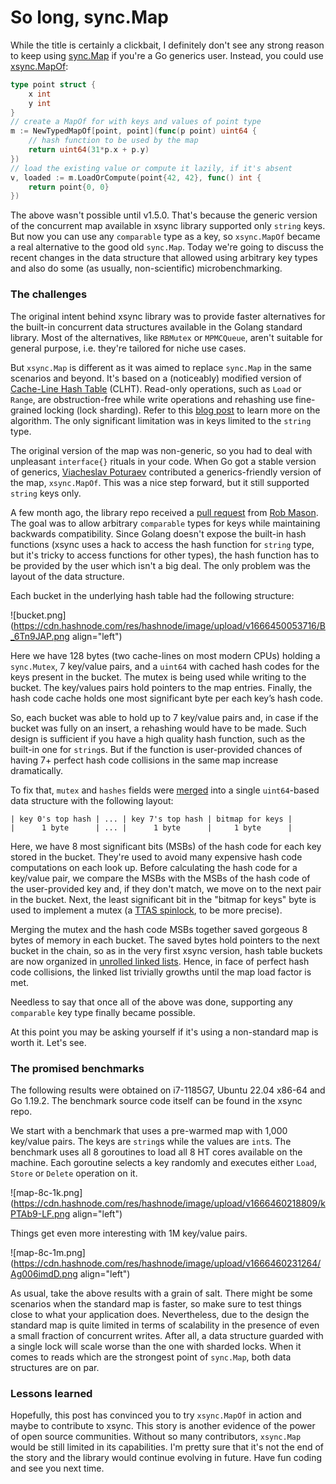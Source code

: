 # So long, sync.Map

While the title is certainly a clickbait, I definitely don't see any strong reason to keep using [sync.Map](https://pkg.go.dev/sync#Map) if you're a Go generics user. Instead, you could use [xsync.MapOf](https://pkg.go.dev/github.com/puzpuzpuz/xsync#MapOf):

```go
type point struct {
    x int
    y int
}
// create a MapOf for with keys and values of point type
m := NewTypedMapOf[point, point](func(p point) uint64 {
    // hash function to be used by the map
	return uint64(31*p.x + p.y)
})
// load the existing value or compute it lazily, if it's absent
v, loaded := m.LoadOrCompute(point{42, 42}, func() int {
	return point{0, 0}
})
```

The above wasn't possible until v1.5.0. That's because the generic version of the concurrent map available in xsync library supported only `string` keys. But now you can use any `comparable` type as a key, so `xsync.MapOf` became a real alternative to the good old `sync.Map`. Today we're going to discuss the recent changes in the data structure that allowed using arbitrary key types and also do some (as usually, non-scientific) microbenchmarking.

### The challenges

The original intent behind xsync library was to provide faster alternatives for the built-in concurrent data structures available in the Golang standard library. Most of the alternatives, like `RBMutex` or `MPMCQueue`, aren't suitable for general purpose, i.e. they're tailored for niche use cases.

But `xsync.Map` is different as it was aimed to replace `sync.Map` in the same scenarios and beyond. It's based on a (noticeably) modified version of [Cache-Line Hash Table](https://github.com/LPD-EPFL/CLHT) (CLHT). Read-only operations, such as `Load` or `Range`, are obstruction-free while write operations and rehashing use fine-grained locking (lock sharding). Refer to this [blog post](https://gopheradvent.com/calendar/2021/journey-to-a-faster-concurrent-map/) to learn more on the algorithm. The only significant limitation was in keys limited to the `string` type.

The original version of the map was non-generic, so you had to deal with unpleasant `interface{}` rituals in your code. When Go got a stable version of generics, [Viacheslav Poturaev](https://github.com/vearutop) contributed a generics-friendly version of the map, `xsync.MapOf`. This was a nice step forward, but it still supported `string` keys only.

A few month ago, the library repo received a [pull request](https://github.com/puzpuzpuz/xsync/pull/46) from [Rob Mason](https://github.com/iamcalledrob). The goal was to allow arbitrary `comparable` types for keys while maintaining backwards compatibility. Since Golang doesn't expose the built-in hash functions (xsync uses a hack to access the hash function for `string` type, but it's tricky to access functions for other types), the hash function has to be provided by the user which isn't a big deal. The only problem was the layout of the data structure.

Each bucket in the underlying hash table had the following structure:

![bucket.png](https://cdn.hashnode.com/res/hashnode/image/upload/v1666450053716/B_6Tn9JAP.png align="left")

Here we have 128 bytes (two cache-lines on most modern CPUs) holding a `sync.Mutex`, 7 key/value pairs, and a `uint64` with cached hash codes for the keys present in the bucket. The mutex is being used while writing to the bucket. The key/values pairs hold pointers to the map entries. Finally, the hash code cache holds one most significant byte per each key’s hash code.

So, each bucket was able to hold up to 7 key/value pairs and, in case if the bucket was fully on an insert, a rehashing would have to be made. Such design is sufficient if you have a high quality hash function, such as the built-in one for `string`s. But if the function is user-provided chances of having 7+ perfect hash code collisions in the same map increase dramatically.

To fix that, `mutex` and `hashes` fields were [merged](https://github.com/puzpuzpuz/xsync/pull/48) into a single `uint64`-based data structure with the following layout:

```
| key 0's top hash | ... | key 7's top hash | bitmap for keys |
|      1 byte      | ... |      1 byte      |     1 byte      |
```

Here, we have 8 most significant bits (MSBs) of the hash code for each key stored in the bucket. They're used to avoid many expensive hash code computations on each look up. Before calculating the hash code for a key/value pair, we compare the MSBs with the MSBs of the hash code of the user-provided key and, if they don't match, we move on to the next pair in the bucket. Next, the least significant bit in the "bitmap for keys" byte is used to implement a mutex (a [TTAS spinlock](https://puzpuzpuz.dev/benchmarking-non-shared-locks-in-java), to be more precise).

Merging the mutex and the hash code MSBs together saved gorgeous 8 bytes of memory in each bucket. The saved bytes hold pointers to the next bucket in the chain, so as in the very first xsync version, hash table buckets are now organized in [unrolled linked lists](https://en.wikipedia.org/wiki/Unrolled_linked_list). Hence, in face of perfect hash code collisions, the linked list trivially growths until the map load factor is met.

Needless to say that once all of the above was done, supporting any `comparable` key type finally became possible.

At this point you may be asking yourself if it's using a non-standard map is worth it. Let's see.

### The promised benchmarks

The following results were obtained on i7-1185G7, Ubuntu 22.04 x86-64 and Go 1.19.2. The benchmark source code itself can be found in the xsync repo.

We start with a benchmark that uses a pre-warmed map with 1,000 key/value pairs. The keys are `string`s while the values are `int`s. The benchmark uses all 8 goroutines to load all 8 HT cores available on the machine. Each goroutine selects a key randomly and executes either `Load`, `Store` or `Delete` operation on it.

![map-8c-1k.png](https://cdn.hashnode.com/res/hashnode/image/upload/v1666460218809/kPTAb9-LF.png align="left")

Things get even more interesting with 1M key/value pairs.

![map-8c-1m.png](https://cdn.hashnode.com/res/hashnode/image/upload/v1666460231264/Ag006imdD.png align="left")

As usual, take the above results with a grain of salt. There might be some scenarios when the standard map is faster, so make sure to test things close to what your application does. Nevertheless, due to the design the standard map is quite limited in terms of scalability in the presence of even a small fraction of concurrent writes. After all, a data structure guarded with a single lock will scale worse than the one with sharded locks. When it comes to reads which are the strongest point of `sync.Map`, both data structures are on par.

### Lessons learned

Hopefully, this post has convinced you to try `xsync.MapOf` in action and maybe to contribute to xsync. This story is another evidence of the power of open source communities. Without so many contributors, `xsync.Map` would be still limited in its capabilities. I'm pretty sure that it's not the end of the story and the library would continue evolving in future. Have fun coding and see you next time.